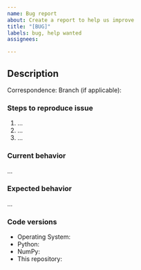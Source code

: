 ```yaml
---
name: Bug report
about: Create a report to help us improve
title: "[BUG]"
labels: bug, help wanted
assignees: 

---
```

<!-- Welcome to a bug report issue. Please read this before creating the issue if this is your first time!!! -->

<!--As the issue creator, you have some responsibilities. 
    Fulfillng these responsibilities will make everyone's life easier and will also make the work easier to follow 
    There are some things that you HAVE TO do so that proper person sees the issue and the issue is resolved quickly.
    1- Title: Create a concise title that summarizes the core of your problem. DO NOT REMOVE [BUG] TAG!!!
    2- Labels: Label the issue properly. There will be a lot of issues and this will make finding issues easier.
    3- Assignee(s): Assign the issue to people that SHOULD address the issue, not to people that you WANT to address the issue.
        Also tag the people in the correspondence section.
    4- Branch: There will potentially be A LOT of branches, specifying which on branch you are having this issue will make solving problems easier for all of us  
    -->

## Description
<!-- Describe the bug here -->

Correspondence: <!-- Tag the person who needs to address the issue -->
Branch (if applicable): <!-- Write the name of the branch where this issue happens --> 

### Steps to reproduce issue
<!-- Please provide a minimum working example (MWE) if possible -->

1. …
2. …
3. …

### Current behavior
<!-- What does the code do now? -->
…

### Expected behavior
<!-- What it should've done (according to you)? -->
…

### Code versions
<!-- List any relevant versions here -->

- Operating System:
- Python:
- NumPy:
- This repository:
